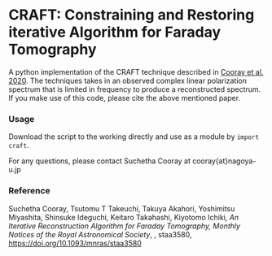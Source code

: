 # CRAFT: Constraining and Restoring iterative Algorithm for Faraday Tomography

A python implementation of the CRAFT technique described in [Cooray et al. 2020](https://doi.org/10.1093/mnras/staa3580). The techniques takes in an observed complex linear polarization spectrum that is limited in frequency to produce a reconstructed spectrum. If you make use of this code, please cite the above mentioned paper.

### Usage

Download the script to the working directly and use as a module by `import craft`.



For any questions, please contact Suchetha Cooray at cooray{at}nagoya-u.jp

### Reference
Suchetha Cooray, Tsutomu T Takeuchi, Takuya Akahori, Yoshimitsu Miyashita, Shinsuke Ideguchi, Keitaro Takahashi, Kiyotomo Ichiki, *An Iterative Reconstruction Algorithm for Faraday Tomography, Monthly Notices of the Royal Astronomical Society*, , staa3580, <https://doi.org/10.1093/mnras/staa3580>
